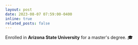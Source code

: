 ```yaml
---
layout: post
date: 2023-08-07 07:59:00-0400
inline: true
related_posts: false
---
```


Enrolled in **Arizona State University** for a master's degree. 🎓
